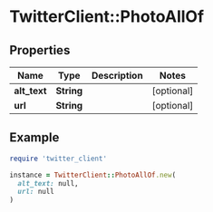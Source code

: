 # TwitterClient::PhotoAllOf

## Properties

| Name | Type | Description | Notes |
| ---- | ---- | ----------- | ----- |
| **alt_text** | **String** |  | [optional] |
| **url** | **String** |  | [optional] |

## Example

```ruby
require 'twitter_client'

instance = TwitterClient::PhotoAllOf.new(
  alt_text: null,
  url: null
)
```

